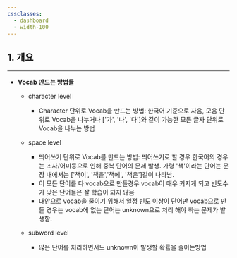 ```yaml
---
cssclasses:
  - dashboard
  - width-100
---
```

## 1. 개요
---
-  **Vocab 만드는 방법들**
	-  character level
		-  Character 단위로 Vocab을 만드는 방법: 한국어 기준으로 자음, 모음 단위로 Vocab을 나누거나 ['가', '나', '다']와 같이 가능한 모든 글자 단위로 Vocab을 나누는 방법

	- space level
		- 띄어쓰기 단위로 Vocab를 만드는 방법: 띄어쓰기로 할 경우 한국어의 경우는 조사/어미등으로 인해 중복 단어의 문제 발생. 가령 '책'이라는 단어는 문장 내에서는 ['책이', '책을','책에', '책은']같이 나타남.
		- 이 모든 단어를 다 vocab으로 만들경우 vocab이 매우 커지게 되고 빈도수가 낮은 단어들은 잘 학습이 되지 않음
		- 대안으로 vocab을 줄이기 위해서 일정 빈도 이상이 단어만 vocab으로 만들 경우는 vocab에 없는 단어는 unknown으로 처리 해야 하는 문제가 발생함.

	- subword level
		- 많은 단어를 처리하면서도 unknown이 발생할 확률을 줄이는방법